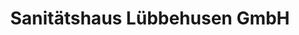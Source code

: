 ---
title: "Sanitätshaus Lübbehusen GmbH"
url: /oldenburg/sanitaetshaus-luebbehusen-gmbh/
shop: Sanitätshaus
---